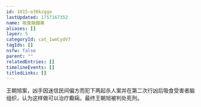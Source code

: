 ```yaml
---
id: 1015-e30kzgga
lastUpdated: 1757167352
name: 吸食脑髓案
aliases: []
layer: 5
categoryId: cat_1wmCydV7
tagIds: []
nsfw: false
parent: ""
relatedEntries: []
timelineEvents: []
titledLinks: []
---
```


王朝旭案，凶手因迷信民间偏方而犯下两起杀人案并在第二次行凶后吸食受害者脑组织，认为这样做可以治疗癫痫。最终王朝旭被判处死刑。